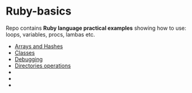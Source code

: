 # Ruby-basics
Repo contains **Ruby language practical examples** showing how to use: loops, variables, procs, lambas etc.
- <a href="./ArraysAndHashes.rb">Arrays and Hashes</a>
- <a href="./Classes.rb">Classes</a>
- <a href="./DebuggingObject.rb">Debugging</a>
- <a href="./Directories.rb">Directories operations</a>
- <a href="./"></a>
- <a href="./"></a>
- <a href="./"></a>
